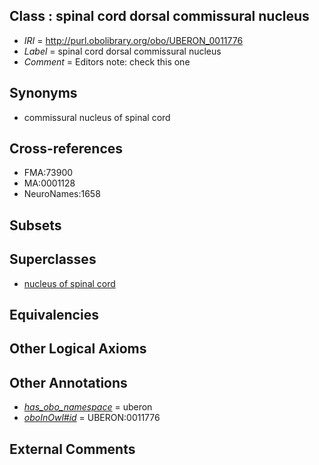 
## Class : spinal cord dorsal commissural nucleus

 * *IRI* = http://purl.obolibrary.org/obo/UBERON_0011776
 * *Label* = spinal cord dorsal commissural nucleus
 * *Comment* = Editors note: check this one

## Synonyms

 * commissural nucleus of spinal cord

## Cross-references

 * FMA:73900
 * MA:0001128
 * NeuroNames:1658

## Subsets


## Superclasses

 * [nucleus of spinal cord](../../UBERON/77/UBERON_0011777.md)

## Equivalencies


## Other Logical Axioms


## Other Annotations

 * *[has_obo_namespace](../../ce/oboInOwl#hasOBONamespace.md)* = uberon
 * *[oboInOwl#id](../../id/oboInOwl#id.md)* = UBERON:0011776

## External Comments

